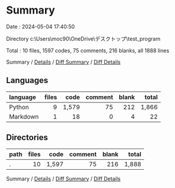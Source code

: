 # Summary

Date : 2024-05-04 17:40:50

Directory c:\\Users\\moc90\\OneDrive\\デスクトップ\\test_program

Total : 10 files,  1597 codes, 75 comments, 216 blanks, all 1888 lines

Summary / [Details](details.md) / [Diff Summary](diff.md) / [Diff Details](diff-details.md)

## Languages
| language | files | code | comment | blank | total |
| :--- | ---: | ---: | ---: | ---: | ---: |
| Python | 9 | 1,579 | 75 | 212 | 1,866 |
| Markdown | 1 | 18 | 0 | 4 | 22 |

## Directories
| path | files | code | comment | blank | total |
| :--- | ---: | ---: | ---: | ---: | ---: |
| . | 10 | 1,597 | 75 | 216 | 1,888 |

Summary / [Details](details.md) / [Diff Summary](diff.md) / [Diff Details](diff-details.md)